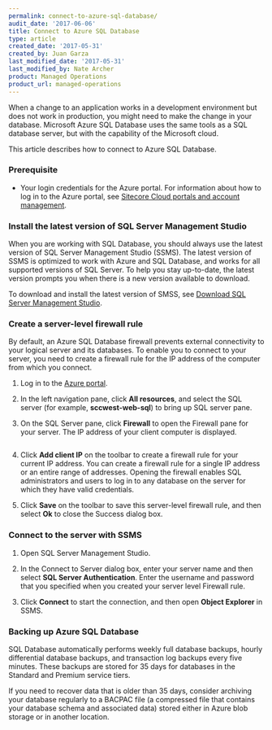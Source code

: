 ```yaml
---
permalink: connect-to-azure-sql-database/
audit_date: '2017-06-06'
title: Connect to Azure SQL Database
type: article
created_date: '2017-05-31'
created_by: Juan Garza
last_modified_date: '2017-05-31'
last_modified_by: Nate Archer
product: Managed Operations
product_url: managed-operations
---
```


When a change to an application works in a development environment but does not work in production, you might need to make the change in your database. Microsoft Azure SQL Database uses the same tools as a SQL database server, but with the capability of the Microsoft cloud.

This article describes how to connect to Azure SQL Database.

### Prerequisite

- Your login credentials for the Azure portal. For information about how to log in to the Azure portal, see [Sitecore Cloud portals and account management](/how-to/sitecore-cloud-portals-and-account-management/).

### Install the latest version of SQL Server Management Studio

When you are working with SQL Database, you should always use the latest version of SQL Server Management Studio (SSMS). The latest version of SSMS is optimized to work with Azure and SQL Database, and works for all supported versions of SQL Server. To help you stay up-to-date, the latest version prompts you when there is a new version available to download. 

To download and install the latest version of SMSS, see [Download SQL Server Management Studio](https://docs.microsoft.com/en-us/sql/ssms/download-sql-server-management-studio-ssms).

### Create a server-level firewall rule

By default, an Azure SQL Database firewall prevents external connectivity to your logical server and its databases. To enable you to connect to your server, you need to create a firewall rule for the IP address of the computer from which you connect.

1. Log in to the [Azure portal](https://portal.azure.com/).

2. In the left navigation pane, click **All resources**, and select the SQL server (for example, **sccwest-web-sql**) to bring up SQL server pane.

3. On the SQL Server pane, click **Firewall** to open the Firewall pane for your server. The IP address of your client computer is displayed.

    <img src="{% asset_path managed-operations/connect-to-azure-sql/firewall-ip.png %}" alt="" />  

4. Click **Add client IP** on the toolbar to create a firewall rule for your current IP address. You can create a firewall rule for a single IP address or an entire range of addresses. Opening the firewall enables SQL administrators and users to log in to any database on the server for which they have valid credentials.

5. Click **Save** on the toolbar to save this server-level firewall rule, and then select **Ok** to close the Success dialog box.

### Connect to the server with SSMS

1. Open SQL Server Management Studio.

2. In the Connect to Server dialog box, enter your server name and then select **SQL Server Authentication**. Enter the username and password that you specified when you created your server level Firewall rule.

3. Click **Connect** to start the connection, and then open **Object Explorer** in SSMS.

### Backing up Azure SQL Database

SQL Database automatically performs weekly full database backups, hourly differential
database backups, and transaction log backups every five minutes. These backups are
stored for 35 days for databases in the Standard and Premium service tiers.

If you need to recover data that is older than 35 days, consider archiving your database
regularly to a BACPAC file (a compressed file that contains your database schema and
associated data) stored either in Azure blob storage or in another location.

